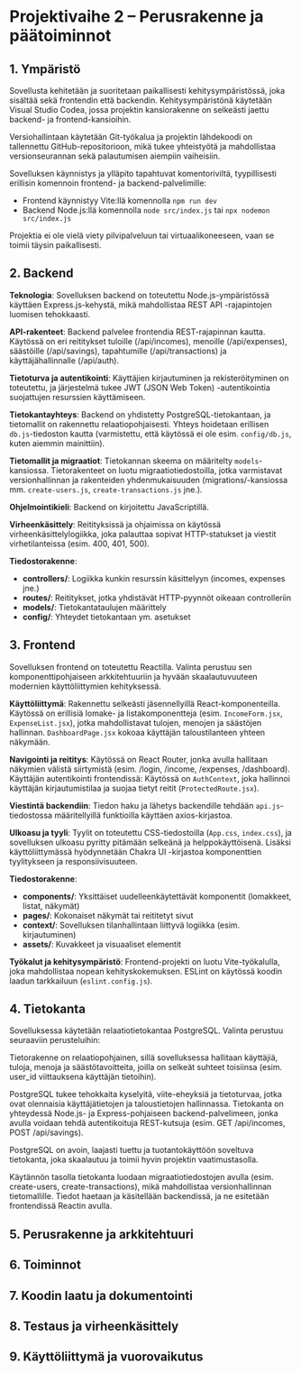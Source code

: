 # Projektivaihe 2 – Perusrakenne ja päätoiminnot


## 1. Ympäristö

Sovellusta kehitetään ja suoritetaan paikallisesti kehitysympäristössä, joka sisältää sekä frontendin että backendin. Kehitysympäristönä käytetään Visual Studio Codea, jossa projektin kansiorakenne on selkeästi jaettu backend- ja frontend-kansioihin.

Versiohallintaan käytetään Git-työkalua ja projektin lähdekoodi on tallennettu GitHub-repositorioon, mikä tukee yhteistyötä ja mahdollistaa versionseurannan sekä palautumisen aiempiin vaiheisiin.

Sovelluksen käynnistys ja ylläpito tapahtuvat komentoriviltä, tyypillisesti erillisin komennoin frontend- ja backend-palvelimille:  
- Frontend käynnistyy Vite:llä komennolla `npm run dev`  
- Backend Node.js:llä komennolla `node src/index.js` tai `npx nodemon src/index.js`

Projektia ei ole vielä viety pilvipalveluun tai virtuaalikoneeseen, vaan se toimii täysin paikallisesti.

## 2. Backend

**Teknologia**: Sovelluksen backend on toteutettu Node.js-ympäristössä käyttäen Express.js-kehystä, mikä mahdollistaa REST API -rajapintojen luomisen tehokkaasti.

**API-rakenteet**: Backend palvelee frontendia REST-rajapinnan kautta. Käytössä on eri reititykset tuloille (/api/incomes), menoille (/api/expenses), säästöille (/api/savings), tapahtumille (/api/transactions) ja käyttäjähallinnalle (/api/auth).

**Tietoturva ja autentikointi**: Käyttäjien kirjautuminen ja rekisteröityminen on toteutettu, ja järjestelmä tukee JWT (JSON Web Token) -autentikointia suojattujen resurssien käyttämiseen.

**Tietokantayhteys**: Backend on yhdistetty PostgreSQL-tietokantaan, ja tietomallit on rakennettu relaatiopohjaisesti. Yhteys hoidetaan erillisen `db.js`-tiedoston kautta (varmistettu, että käytössä ei ole esim. `config/db.js`, kuten aiemmin mainittiin).

**Tietomallit ja migraatiot**: Tietokannan skeema on määritelty `models`-kansiossa. Tietorakenteet on luotu migraatiotiedostoilla, jotka varmistavat versionhallinnan ja rakenteiden yhdenmukaisuuden (migrations/-kansiossa mm. `create-users.js`, `create-transactions.js` jne.).

**Ohjelmointikieli**: Backend on kirjoitettu JavaScriptillä.

**Virheenkäsittely**: Reitityksissä ja ohjaimissa on käytössä virheenkäsittelylogiikka, joka palauttaa sopivat HTTP-statukset ja viestit virhetilanteissa (esim. 400, 401, 500).

**Tiedostorakenne**:
- **controllers/**: Logiikka kunkin resurssin käsittelyyn (incomes, expenses jne.)
- **routes/**: Reititykset, jotka yhdistävät HTTP-pyynnöt oikeaan controlleriin
- **models/**: Tietokantataulujen määrittely
- **config/**: Yhteydet tietokantaan ym. asetukset
  
## 3. Frontend

Sovelluksen frontend on toteutettu Reactilla. Valinta perustuu sen komponenttipohjaiseen arkkitehtuuriin ja hyvään skaalautuvuuteen modernien käyttöliittymien kehityksessä.

**Käyttöliittymä**: Rakennettu selkeästi jäsennellyillä React-komponenteilla. Käytössä on erillisiä lomake- ja listakomponentteja (esim. `IncomeForm.jsx`, `ExpenseList.jsx`), jotka mahdollistavat tulojen, menojen ja säästöjen hallinnan. `DashboardPage.jsx` kokoaa käyttäjän taloustilanteen yhteen näkymään.

**Navigointi ja reititys**: Käytössä on React Router, jonka avulla hallitaan näkymien välistä siirtymistä (esim. /login, /income, /expenses, /dashboard). Käyttäjän autentikointi frontendissä: Käytössä on `AuthContext`, joka hallinnoi käyttäjän kirjautumistilaa ja suojaa tietyt reitit (`ProtectedRoute.jsx`).

**Viestintä backendiin**: Tiedon haku ja lähetys backendille tehdään `api.js`-tiedostossa määritellyillä funktioilla käyttäen axios-kirjastoa.

**Ulkoasu ja tyyli**: Tyylit on toteutettu CSS-tiedostoilla (`App.css`, `index.css`), ja sovelluksen ulkoasu pyritty pitämään selkeänä ja helppokäyttöisenä. Lisäksi käyttöliittymässä hyödynnetään Chakra UI -kirjastoa komponenttien tyylitykseen ja responsiivisuuteen.

**Tiedostorakenne**:
- **components/**: Yksittäiset uudelleenkäytettävät komponentit (lomakkeet, listat, näkymät)
- **pages/**: Kokonaiset näkymät tai reititetyt sivut
- **context/**: Sovelluksen tilanhallintaan liittyvä logiikka (esim. kirjautuminen)
- **assets/**: Kuvakkeet ja visuaaliset elementit

**Työkalut ja kehitysympäristö**: Frontend-projekti on luotu Vite-työkalulla, joka mahdollistaa nopean kehityskokemuksen. ESLint on käytössä koodin laadun tarkkailuun (`eslint.config.js`).


## 4. Tietokanta

Sovelluksessa käytetään relaatiotietokantaa PostgreSQL. Valinta perustuu seuraaviin perusteluihin:

Tietorakenne on relaatiopohjainen, sillä sovelluksessa hallitaan käyttäjiä, tuloja, menoja ja säästötavoitteita, joilla on selkeät suhteet toisiinsa (esim. user_id viittauksena käyttäjän tietoihin).

PostgreSQL tukee tehokkaita kyselyitä, viite-eheyksiä ja tietoturvaa, jotka ovat olennaisia käyttäjätietojen ja taloustietojen hallinnassa.
Tietokanta on yhteydessä Node.js- ja Express-pohjaiseen backend-palvelimeen, jonka avulla voidaan tehdä autentikoituja REST-kutsuja (esim. GET /api/incomes, POST /api/savings).

PostgreSQL on avoin, laajasti tuettu ja tuotantokäyttöön soveltuva tietokanta, joka skaalautuu ja toimii hyvin projektin vaatimustasolla.

Käytännön tasolla tietokanta luodaan migraatiotiedostojen avulla (esim. create-users, create-transactions), mikä mahdollistaa versionhallinnan tietomallille. Tiedot haetaan ja käsitellään backendissä, ja ne esitetään frontendissä Reactin avulla.

## 5. Perusrakenne ja arkkitehtuuri


## 6. Toiminnot


## 7. Koodin laatu ja dokumentointi


## 8. Testaus ja virheenkäsittely


## 9. Käyttöliittymä ja vuorovaikutus
